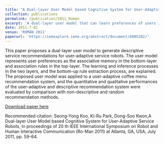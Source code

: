```yaml
---
title: "A Dual-layer User Model based Cognitive System for User-Adaptive Service Robots"
collection: publications
permalink: /publication/2011_Roman
excerpt: 'A dual-layer user model that can learn preferences of users is proposed for adpative service robots'
date: 2011-7-01
venue: 'ROMAN 2011'
paperurl: 'https://ieeexplore.ieee.org/abstract/document/6005282/'
---
```


This paper proposes a dual-layer user model to generate descriptive service recommendations for user-adaptive service robots. The user model represents user preferences as the associative memory in the bottom-layer and association rules in the top-layer. The learning and inference processes in the two layers, and the bottom-up rule extraction process, are explained. The proposed user model was applied to a user-adaptive coffee menu recommendation system, and the quantitative and qualitative performances of the user-adaptive and descriptive recommendation system were evaluated by comparison with non-descriptive and random recommendation methods.

[Download paper here](https://ieeexplore.ieee.org/abstract/document/6005282/)

Recommended citation:  Seong-Yong Koo, Ki-Ru Park, Dong-Soo Kwon,A Dual-layer User Model based Cognitive System for User-Adaptive Service Robots, In proceedings of 20 th IEEE International Symposium on Robot and Human Interactive Communication (Ro-Man 2011) at Atlanta, GA, USA, July 2011, pp. 59-64.

